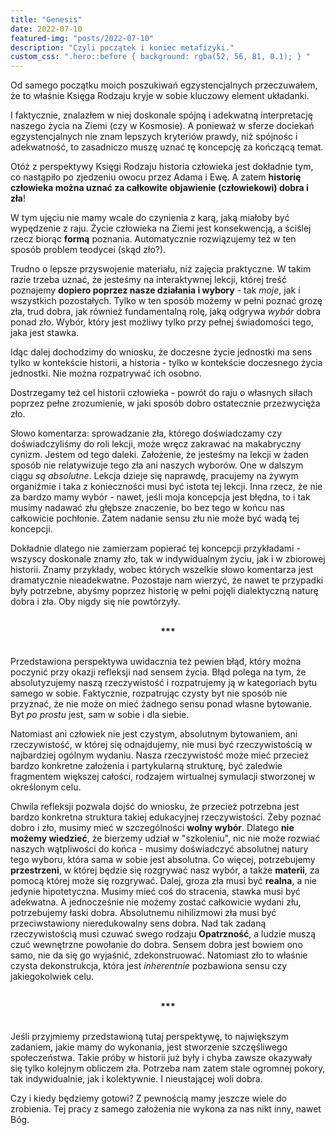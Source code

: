 ```yaml
---
title: "Genesis"
date: 2022-07-10
featured-img: "posts/2022-07-10"
description: "Czyli początek i koniec metafizyki."
custom_css: ".hero::before { background: rgba(52, 56, 81, 0.1); } "
---
```


Od samego początku moich poszukiwań egzystencjalnych przeczuwałem, że to właśnie Księga Rodzaju kryje w sobie kluczowy element układanki.

I faktycznie, znalazłem w niej doskonale spójną i adekwatną interpretację naszego życia na Ziemi (czy w Kosmosie). A ponieważ w sferze dociekań egzystencjalnych nie znam lepszych kryteriów prawdy, niż spójnośc i adekwatność, to zasadniczo muszę uznać tę koncepcję za kończącą temat.

Otóż z perspektywy Księgi Rodzaju historia człowieka jest dokładnie tym, co nastąpiło po zjedzeniu owocu przez Adama i Ewę. A zatem **historię człowieka można uznać za całkowite objawienie (człowiekowi) dobra i zła**!

W tym ujęciu nie mamy wcale do czynienia z karą, jaką miałoby być wypędzenie z raju. Życie człowieka na Ziemi jest konsekwencją, a ściślej rzecz biorąc **formą** poznania. Automatycznie rozwiązujemy też w ten sposób problem teodycei (skąd zło?).

Trudno o lepsze przyswojenie materiału, niż zajęcia praktyczne. W takim razie trzeba uznać, że jesteśmy na interaktywnej lekcji, której treść poznajemy **dopiero poprzez nasze działania i wybory** - tak *moje*, jak i wszystkich pozostałych. Tylko w ten sposób możemy w pełni poznać grozę zła, trud dobra, jak również fundamentalną rolę, jaką odgrywa *wybór* dobra ponad zło. Wybór, który jest możliwy tylko przy pełnej świadomości tego, jaka jest stawka.

Idąc dalej dochodzimy do wniosku, że doczesne życie jednostki ma sens tylko w kontekście historii, a historia - tylko w kontekście doczesnego życia jednostki. Nie można rozpatrywać ich osobno.

Dostrzegamy też cel historii człowieka - powrót do raju o własnych siłach poprzez pełne zrozumienie, w jaki sposób dobro ostatecznie przezwycięża zło.

Słowo komentarza: sprowadzanie zła, którego doświadczamy czy doświadczyliśmy do roli lekcji, może wręcz zakrawać na makabryczny cynizm. Jestem od tego daleki. Założenie, że jesteśmy na lekcji w żaden sposób nie relatywizuje tego zła ani naszych wyborów. One w dalszym ciągu *są absolutne*. Lekcja dzieje się naprawdę, pracujemy na żywym organiźmie i taka z konieczności musi być istota tej lekcji. Inna rzecz, że nie za bardzo mamy wybór - nawet, jeśli moja koncepcja jest błędna, to i tak musimy nadawać złu głębsze znaczenie, bo bez tego w końcu nas całkowicie pochłonie. Zatem nadanie sensu złu nie może być wadą tej koncepcji.

Dokładnie dlatego nie zamierzam popierać tej koncepcji przykładami - wszyscy doskonale znamy zło, tak w indywidualnym życiu, jak i w zbiorowej historii. Znamy przykłady, wobec których wszelkie słowo komentarza jest dramatycznie nieadekwatne. Pozostaje nam wierzyć, że nawet te przypadki były potrzebne, abyśmy poprzez historię w pełni pojęli dialektyczną naturę dobra i zła. Oby nigdy się nie powtórzyły.

<br/>
<center><b>***</b></center>
<br/>

Przedstawiona perspektywa uwidacznia też pewien błąd, który można poczynić przy okazji refleksji nad sensem życia. Błąd polega na tym, że absolutyzujemy naszą rzeczywistość i rozpatrujemy ją w kategoriach bytu samego w sobie. Faktycznie, rozpatrując czysty byt nie sposób nie przyznać, że nie może on mieć żadnego sensu ponad własne bytowanie. Byt *po prostu* jest, sam w sobie i dla siebie.

Natomiast ani człowiek nie jest czystym, absolutnym bytowaniem, ani rzeczywistość, w której się odnajdujemy, nie musi być rzeczywistością w najbardziej ogólnym wydaniu. Nasza rzeczywistość może mieć przecież bardzo konkretne założenia i partykularną strukturę, być zaledwie fragmentem większej całości, rodzajem wirtualnej symulacji stworzonej w określonym celu.

Chwila refleksji pozwala dojść do wniosku, że przecież potrzebna jest bardzo konkretna struktura takiej edukacyjnej rzeczywistości. Żeby poznać dobro i zło, musimy mieć w szczególności **wolny wybór**. Dlatego **nie możemy wiedzieć**, że bierzemy udział w "szkoleniu", nic nie może rozwiać naszych wątpliwości do końca - musimy doświadczyć absolutnej natury tego wyboru, która sama w sobie jest absolutna. Co więcej, potrzebujemy **przestrzeni**, w której będzie się rozgrywać nasz wybór, a także **materii**, za pomocą której może się rozgrywać. Dalej, groza zła musi być **realna**, a nie jedynie hipotetyczna. Musimy mieć coś do stracenia, stawka musi być adekwatna. A jednocześnie nie możemy zostać całkowicie wydani złu, potrzebujemy łaski dobra. Absolutnemu nihilizmowi zła musi być przeciwstawiony nieredukowalny sens dobra. Nad tak zadaną rzeczywistością musi czuwać swego rodzaju **Opatrzność**, a ludzie muszą czuć wewnętrzne powołanie do dobra. Sensem dobra jest bowiem ono samo, nie da się go wyjaśnić, zdekonstruować. Natomiast zło to właśnie czysta dekonstrukcja, która jest *inherentnie* pozbawiona sensu czy jakiegokolwiek celu.

<br/>
<center><b>***</b></center>
<br/>

Jeśli przyjmiemy przedstawioną tutaj perspektywę, to największym zadaniem, jakie mamy do wykonania, jest stworzenie szczęśliwego społeczeństwa. Takie próby w historii już były i chyba zawsze okazywały się tylko kolejnym obliczem zła. Potrzeba nam zatem stale ogromnej pokory, tak indywidualnie, jak i kolektywnie. I nieustającej woli dobra.

Czy i kiedy będziemy gotowi? Z pewnością mamy jeszcze wiele do zrobienia. Tej pracy z samego założenia nie wykona za nas nikt inny, nawet Bóg.
